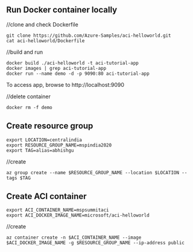 ## Run Docker container locally

//clone and check Dockerfile

```
git clone https://github.com/Azure-Samples/aci-helloworld.git
cat aci-helloworld/Dockerfile
```

//build and run

```
docker build ./aci-helloworld -t aci-tutorial-app
docker images | grep aci-tutorial-app
docker run --name demo -d -p 9090:80 aci-tutorial-app
```

To access app, browse to http://localhost:9090

//delete container

```
docker rm -f demo 
```

## Create resource group

```
export LOCATION=centralindia
export RESOURCE_GROUP_NAME=mspindia2020
export TAG=alias=abhishgu
```

//create
```
az group create --name $RESOURCE_GROUP_NAME --location $LOCATION --tags $TAG
```

## Create ACI container

```
export ACI_CONTAINER_NAME=mspsummitaci
export ACI_DOCKER_IMAGE_NAME=microsoft/aci-helloworld
```

//create

```
az container create -n $ACI_CONTAINER_NAME --image $ACI_DOCKER_IMAGE_NAME -g $RESOURCE_GROUP_NAME --ip-address public
```